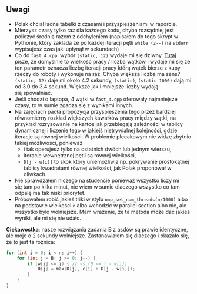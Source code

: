 ## Uwagi

* Polak chciał ładne tabelki z czasami i przyspieszeniami w raporcie.
* Mierzysz czasy tylko raz dla każdego kodu, chyba rozsądniej jest policzyć średnią razem z odchyleniem
(napisałem do tego skrypt w Pythonie, który zakłada że po każdej iteracji pętli `while (z--)` na `stderr` wypisujesz
czas jaki upłynął w sekundach)
* Co do `fast_4.cpp`: wybór `(static, 12)` wydaje mi się dziwny.
[Tutaj](https://software.intel.com/en-us/articles/openmp-loop-scheduling) pisze, że domyślnie to wielkość pracy / liczba wątków
i wydaje mi się że ten parametr oznacza liczbę iteracji pracy którą wątek bierze z kupy rzeczy do roboty i wykonuje na raz. Chyba
większa liczba ma sens? `(static, 12)` daje mi około 4.2 sekundy, `(static)`, `(static 1000)` dają mi od 3.0 do 3.4 sekund.
Większe jak i mniejsze liczby wydają się spowalniać.
* Jeśli chodzi o laptopa, 4 wątki w `fast_4.cpp` oferowały najmniejsze czasy, to w sumie zgadza się z wynikami innych.
* Na zajęciach padła propozycja przyspieszenia tego przez bardziej równomierny rozkład większych kawałków pracy między wątki,
na przykład rozrysowanie na kartce jak przebiegają zależności w tablicy dynamicznej i liczenie tego w jakiejś nietrywialnej
kolejności, gdzie iteracje są równej wielkości. W problemie plecakowym nie widzę zbytnio takiej możliwości, ponieważ
  * i tak operujesz tylko na ostatnich dwóch lub jednym wierszu,
  * iteracje wewnętrznej pętli są równej wielkości,
  * `D[j - w[i]]` to skok który uniemożliwia np. pokrywanie prostokątnej tablicy kwadratami równej wielkości, jak
Polak proponował w oliwkach.
* Nie sprawdzałem niczego na studencie ponieważ wszystko liczy mi się tam po kilka minut, nie wiem w sumie dlaczego
wszystko co tam odpalę ma tak niski priorytet.
* Próbowałem robić jakieś triki w stylu `omp_set_num_threads(n/1000)` albo na podstawie wielkości `n` albo wchodzić w parallel section albo nie, ale wszystko było wolniejsze. Mam wrażenie, że ta metoda może dać jakieś wyniki, ale mi się nie udało.

**Ciekawostka**: nasze rozwiązania zadania B z asdów są prawie identyczne, ale moje o 2 sekundy wolniejsze.
Zastanawiałem się dlaczego i okazało się, że to jest ta różnica:
```c++
for (int i = 0; i < n; i++) {
    for (int j = B; j >= 0; j--) {
        if (w[i] <= j) { // vs (0 <= j - w[i])
            D[j] = max(D[j], c[i] + D[j - w[i]]);
        }
    }
}
```
